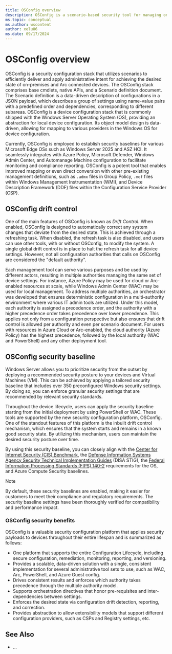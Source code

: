 ```yaml
---
title: OSConfig overview
description: OSConfig is a scenario-based security tool for managing on-premises and Arc connected devices.
ms.topic: conceptual
ms.author: wscontent
author: xelu86
ms.date: 09/17/2024
---
```


# OSConfig overview

OSConfig is a security configuration stack that utilizes scenarios to efficiently deliver and apply administrative intent for achieving the desired state of on-premises and Arc connected devices. The OSConfig stack comprises base cmdlets, native APIs, and a Scenario definition document. The Scenario definition is a data-driven description of configurations in a JSON payload, which describes a group of settings using name-value pairs with a predefined order and dependencies, corresponding to different subareas. OSConfig is a device configuration stack that is commonly shipped with the Windows Server Operating System (OS), providing an abstraction for local device configuration. Its object model design is data-driven, allowing for mapping to various providers in the Windows OS for device configuration.

Currently, OSConfig is employed to establish security baselines for various Microsoft Edge OSs such as Windows Server 2025 and ASZ HCI. It seamlessly integrates with Azure Policy, Microsoft Defender, Windows Admin Center, and Automanage Machine configuration to facilitate monitoring and compliance reporting. OSConfig is a potent tool that enables improved mapping or even direct conversion with other pre-existing management definitions, such as `.admx` files in Group Policy, `.mof` files within Windows Management Instrumentation (WMI), and Device Description Framework (DDF) files within the Configuration Service Provider (CSP).

## OSConfig drift control

One of the main features of OSConfig is known as *Drift Control*. When enabled, OSConfig is designed to automatically correct any system changes that deviate from the desired state. This is achieved through a refreshing task. When disabled, the refresh task is also disabled, and users can use other tools, with or without OSConfig, to modify the system. A single global drift control is in place to halt the refresh task for all device settings. However, not all configuration authorities that calls on OSConfig are considered the "default authority".

Each management tool can serve various purposes and be used by different actors, resulting in multiple authorities managing the same set of device settings. For instance, Azure Policy may be used for cloud or Arc-enabled resources at scale, while Windows Admin Center (WAC) may be used for local management. To address multiple authorities, an orchestrator was developed that ensures deterministic configuration in a multi-authority environment where various IT admin tools are utilized. Under this model, each authority is assigned a precedence order, and the authority with a higher precedence order takes precedence over lower precedence. This applies not only from a configuration perspective but also ensures that drift control is allowed per authority and even per scenario document. For users with resources in Azure Cloud or Arc-enabled, the cloud authority (Azure Policy) has the highest precedence, followed by the local authority (WAC and PowerShell) and any other deployment tool.

## OSConfig security baseline

Windows Server allows you to prioritize security from the outset by deploying a recommended security posture to your devices and Virtual Machines (VM). This can be achieved by applying a tailored security baseline that includes over 350 preconfigured Windows security settings. By doing so, you can enforce granular security settings that are recommended by relevant security standards.

Throughout the device lifecycle, users can apply the security baseline starting from the initial deployment by using PowerShell or WAC. These tools are supported by the new security configuration platform, OSConfig. One of the standout features of this platform is the inbuilt drift control mechanism, which ensures that the system starts and remains in a known good security state. By utilizing this mechanism, users can maintain the desired security posture over time.

By using this security baseline, you can closely align with the [Center for Internet Security (CIS) Benchmark](https://www.cisecurity.org/cis-benchmarks), the [Defense Information Systems Agency Security Technical Implementation Guides](https://public.cyber.mil/stigs) (DISA STIG), the [Federal Information Processing Standards (FIPS) 140-2](https://csrc.nist.gov/pubs/fips/140-2/upd2/final) requirements for the OS, and Azure Compute Security baselines.

> [!NOTE]
> By default, these security baselines are enabled, making it easier for customers to meet their compliance and regulatory requirements. The security baseline settings have been thoroughly verified for compatibility and performance impact.

### OSConfig security benefits

OSConfig is a valuable security configuration platform that applies security payloads to devices throughout their entire lifespan and is summarized as follows:

- One platform that supports the entire Configuration Lifecycle, including secure configuration, remediation, monitoring, reporting, and versioning.
- Provides a scalable, data-driven solution with a single, consistent implementation for several administrative tool sets to use, such as WAC, Arc, PowerShell, and Azure Guest config.
- Drives consistent results and enforces which authority takes precedence through the multiple authority model.
- Supports orchestration directives that honor pre-requisites and inter-dependencies between settings.
- Enforces the desired state via configuration drift detection, reporting, and correction.
- Provides abstraction to allow extensibility models that support different configuration providers, such as CSPs and Registry settings, etc.

## See Also

- ...
